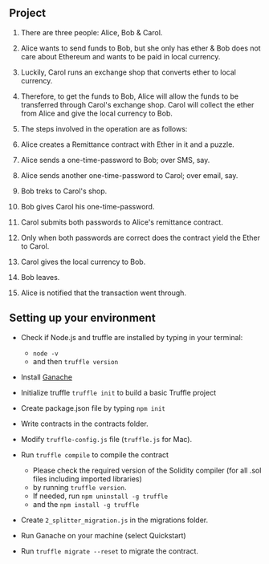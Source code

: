 ## Project

1.  There are three people: Alice, Bob & Carol.

2.  Alice wants to send funds to Bob, but she only has ether & Bob does not care about Ethereum and wants to be paid in local currency.

3.  Luckily, Carol runs an exchange shop that converts ether to local currency.

4.  Therefore, to get the funds to Bob, Alice will allow the funds to be transferred through Carol's exchange shop. Carol will collect the ether from Alice and give the local currency to Bob.

5.  The steps involved in the operation are as follows:

6.  Alice creates a Remittance contract with Ether in it and a puzzle.

7.  Alice sends a one-time-password to Bob; over SMS, say.

8.  Alice sends another one-time-password to Carol; over email, say.

9.  Bob treks to Carol's shop.

10. Bob gives Carol his one-time-password.

11. Carol submits both passwords to Alice's remittance contract.

12. Only when both passwords are correct does the contract yield the Ether to Carol.

13. Carol gives the local currency to Bob.

14. Bob leaves.

15. Alice is notified that the transaction went through.

## Setting up your environment 

* Check if Node.js and truffle are installed by typing in your 
terminal: 
    * `node -v` 
    * and then `truffle version`

* Install [Ganache](https://truffleframework.com/ganache)

* Initialize truffle `truffle init` to build a basic Truffle project

* Create package.json file  by typing `npm init`

* Write contracts in the contracts folder.

* Modify `truffle-config.js` file (`truffle.js` for Mac). 

* Run `truffle compile` to compile the contract
    * Please check the required version of the Solidity compiler (for all .sol files including imported libraries) 
    * by running `truffle version`. 
    * If needed, run `npm uninstall -g truffle` 
    * and the `npm install -g truffle`
* Create `2_splitter_migration.js` in the migrations folder.

* Run Ganache on your machine (select Quickstart)

* Run `truffle migrate --reset` to migrate the contract.